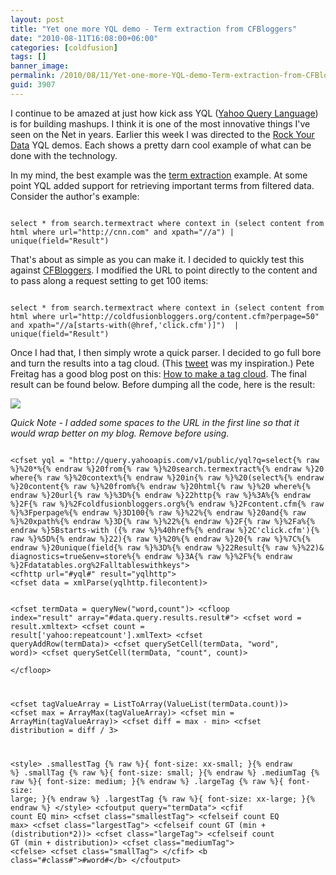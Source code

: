 ```yaml
---
layout: post
title: "Yet one more YQL demo - Term extraction from CFBloggers"
date: "2010-08-11T16:08:00+06:00"
categories: [coldfusion]
tags: []
banner_image: 
permalink: /2010/08/11/Yet-one-more-YQL-demo-Term-extraction-from-CFBloggers
guid: 3907
---
```


I continue to be amazed at just how kick ass YQL (<a href="http://developer.yahoo.com/yql/">Yahoo Query Language</a>) is for building mashups. I think it is one of the most innovative things I've seen on the Net in years. Earlier this week I was directed to the <a href="http://isithackday.com/rockyourdata/">Rock Your Data</a> YQL demos. Each shows a pretty darn cool example of what can be done with the technology.
<!--more-->
<p>

In my mind, the best example was the <a href="http://isithackday.com/rockyourdata/index.php?id=2">term extraction</a> example. At some point YQL added support for retrieving important terms from filtered data. Consider the author's example:

<p>

<code>
select * from search.termextract where context in (select content from html where url="http://cnn.com" and xpath="//a") | unique(field="Result")
</code>

<p>

That's about as simple as you can make it. I decided to quickly test this against <a href="http://www.cfbloggers.org">CFBloggers</a>. I modified the URL to point directly to the content and to pass along a request setting to get 100 items:

<p>

<code>
select * from search.termextract where context in (select content from html where url="http://coldfusionbloggers.org/content.cfm?perpage=50" and xpath="//a[starts-with(@href,'click.cfm')]")  | unique(field="Result")
</code>

<p>

Once I had that, I then simply wrote a quick parser. I decided to go full bore and turn the results into a tag cloud. (This <a href="http://twitter.com/donohoe/status/20898948304">tweet</a> was my inspiration.) Pete Freitag has a good blog post on this: <a href="http://www.petefreitag.com/item/396.cfm">How to make a tag cloud</a>. The final result can be found below. Before dumping all the code, here is the result:

<p>

<img src="https://static.raymondcamden.com/images/shot1.PNG" />

<p>

<i>Quick Note - I added some spaces to the URL in the first line so that it would wrap better on my blog. Remove before using.</i>

<p>

<code>
&lt;cfset yql = "http://query.yahooapis.com/v1/public/yql?q=select{% raw %}%20*%{% endraw %}20from{% raw %}%20search.termextract%{% endraw %}20 where{% raw %}%20context%{% endraw %}20in{% raw %}%20(select%{% endraw %}20content{% raw %}%20from%{% endraw %}20html{% raw %}%20 where%{% endraw %}20url{% raw %}%3D%{% endraw %}22http{% raw %}%3A%{% endraw %}2F{% raw %}%2Fcoldfusionbloggers.org%{% endraw %}2Fcontent.cfm{% raw %}%3Fperpage%{% endraw %}3D100{% raw %}%22%{% endraw %}20and{% raw %}%20xpath%{% endraw %}3D{% raw %}%22%{% endraw %}2F{% raw %}%2Fa%{% endraw %}5Bstarts-with ({% raw %}%40href%{% endraw %}2C'click.cfm'){% raw %}%5D%{% endraw %}22){% raw %}%20%{% endraw %}20{% raw %}%7C%{% endraw %}20unique(field{% raw %}%3D%{% endraw %}22Result{% raw %}%22)& diagnostics=true&env=store%{% endraw %}3A{% raw %}%2F%{% endraw %}2Fdatatables.org%2Falltableswithkeys"&gt;
&lt;cfhttp url="#yql#" result="yqlhttp"&gt;
&lt;cfset data = xmlParse(yqlhttp.filecontent)&gt;

&lt;cfset termData = queryNew("word,count")&gt;
&lt;cfloop index="result" array="#data.query.results.result#"&gt;
	&lt;cfset word = result.xmltext&gt;
	&lt;cfset count = result['yahoo:repeatcount'].xmlText&gt;
	&lt;cfset queryAddRow(termData)&gt;
	&lt;cfset querySetCell(termData, "word", word)&gt;
	&lt;cfset querySetCell(termData, "count", count)&gt;		
&lt;/cfloop&gt;

&lt;cfset tagValueArray = ListToArray(ValueList(termData.count))&gt;
&lt;cfset max = ArrayMax(tagValueArray)&gt;
&lt;cfset min = ArrayMin(tagValueArray)&gt;
&lt;cfset diff = max - min&gt;
&lt;cfset distribution = diff / 3&gt;

&lt;style&gt;
.smallestTag {% raw %}{ font-size: xx-small; }{% endraw %}
.smallTag {% raw %}{ font-size: small; }{% endraw %}
.mediumTag {% raw %}{ font-size: medium; }{% endraw %}
.largeTag {% raw %}{ font-size: large; }{% endraw %}
.largestTag {% raw %}{ font-size: xx-large; }{% endraw %} 
&lt;/style&gt;
&lt;cfoutput query="termData"&gt;
	&lt;cfif count EQ min&gt;
		&lt;cfset class="smallestTag"&gt;
	&lt;cfelseif count EQ max&gt;
		&lt;cfset class="largestTag"&gt;
	&lt;cfelseif count GT (min + (distribution*2))&gt;
		&lt;cfset class="largeTag"&gt;
	&lt;cfelseif count GT (min + distribution)&gt;
		&lt;cfset class="mediumTag"&gt;
	&lt;cfelse&gt;
		&lt;cfset class="smallTag"&gt;
	&lt;/cfif&gt;
	&lt;b class="#class#"&gt;#word#&lt;/b&gt;
&lt;/cfoutput&gt;
</code>